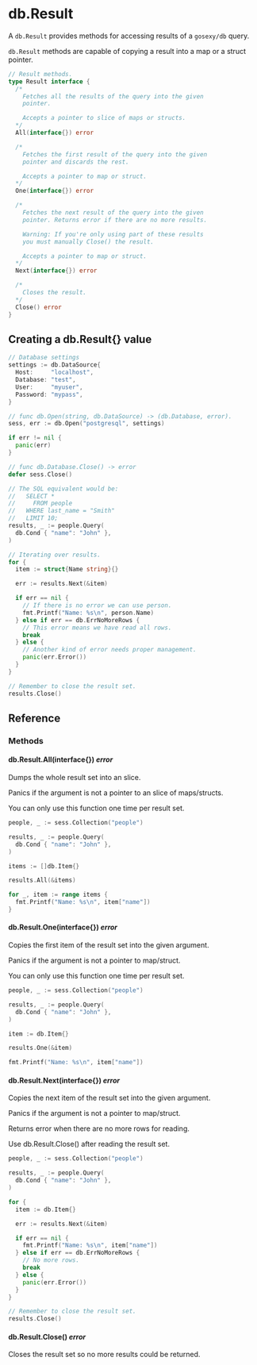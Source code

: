 # db.Result

A `db.Result` provides methods for accessing results of a `gosexy/db` query.

`db.Result` methods are capable of copying a result into a map or a struct
pointer.

```go
// Result methods.
type Result interface {
  /*
    Fetches all the results of the query into the given
    pointer.

    Accepts a pointer to slice of maps or structs.
  */
  All(interface{}) error

  /*
    Fetches the first result of the query into the given
    pointer and discards the rest.

    Accepts a pointer to map or struct.
  */
  One(interface{}) error

  /*
    Fetches the next result of the query into the given
    pointer. Returns error if there are no more results.

    Warning: If you're only using part of these results
    you must manually Close() the result.

    Accepts a pointer to map or struct.
  */
  Next(interface{}) error

  /*
    Closes the result.
  */
  Close() error
}
```

## Creating a db.Result{} value

```go
// Database settings
settings := db.DataSource{
  Host:     "localhost",
  Database: "test",
  User:     "myuser",
  Password: "mypass",
}

// func db.Open(string, db.DataSource) -> (db.Database, error).
sess, err := db.Open("postgresql", settings)

if err != nil {
  panic(err)
}

// func db.Database.Close() -> error
defer sess.Close()

// The SQL equivalent would be:
//   SELECT *
//     FROM people
//   WHERE last_name = "Smith"
//   LIMIT 10;
results, _ := people.Query(
  db.Cond { "name": "John" },
)

// Iterating over results.
for {
  item := struct{Name string}{}

  err := results.Next(&item)

  if err == nil {
    // If there is no error we can use person.
    fmt.Printf("Name: %s\n", person.Name)
  } else if err == db.ErrNoMoreRows {
    // This error means we have read all rows.
    break
  } else {
    // Another kind of error needs proper management.
    panic(err.Error())
  }
}

// Remember to close the result set.
results.Close()
```

## Reference

### Methods

#### db.Result.All(interface{}) *error*

Dumps the whole result set into an slice.

Panics if the argument is not a pointer to an slice of maps/structs.

You can only use this function one time per result set.

```go
people, _ := sess.Collection("people")

results, _ := people.Query(
  db.Cond { "name": "John" },
)

items := []db.Item{}

results.All(&items)

for _, item := range items {
  fmt.Printf("Name: %s\n", item["name"])
}
```

#### db.Result.One(interface{}) *error*

Copies the first item of the result set into the given argument.

Panics if the argument is not a pointer to map/struct.

You can only use this function one time per result set.

```go
people, _ := sess.Collection("people")

results, _ := people.Query(
  db.Cond { "name": "John" },
)

item := db.Item{}

results.One(&item)

fmt.Printf("Name: %s\n", item["name"])
```

#### db.Result.Next(interface{}) *error*

Copies the next item of the result set into the given argument.

Panics if the argument is not a pointer to map/struct.

Returns error when there are no more rows for reading.

Use db.Result.Close() after reading the result set.

```go
people, _ := sess.Collection("people")

results, _ := people.Query(
  db.Cond { "name": "John" },
)

for {
  item := db.Item{}

  err := results.Next(&item)

  if err == nil {
    fmt.Printf("Name: %s\n", item["name"])
  } else if err == db.ErrNoMoreRows {
    // No more rows.
    break
  } else {
    panic(err.Error())
  }
}

// Remember to close the result set.
results.Close()
```

#### db.Result.Close() *error*

Closes the result set so no more results could be returned.
